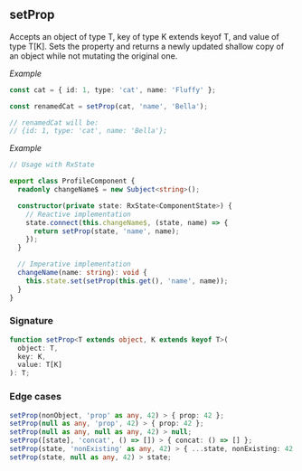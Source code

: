 ## setProp

Accepts an object of type T, key of type K extends keyof T, and value of type T[K].
Sets the property and returns a newly updated shallow copy of an object while not mutating the original one.

_Example_

```typescript
const cat = { id: 1, type: 'cat', name: 'Fluffy' };

const renamedCat = setProp(cat, 'name', 'Bella');

// renamedCat will be:
// {id: 1, type: 'cat', name: 'Bella'};
```

_Example_

```typescript
// Usage with RxState

export class ProfileComponent {
  readonly changeName$ = new Subject<string>();

  constructor(private state: RxState<ComponentState>) {
    // Reactive implementation
    state.connect(this.changeName$, (state, name) => {
      return setProp(state, 'name', name);
    });
  }

  // Imperative implementation
  changeName(name: string): void {
    this.state.set(setProp(this.get(), 'name', name));
  }
}
```

### Signature

```typescript
function setProp<T extends object, K extends keyof T>(
  object: T,
  key: K,
  value: T[K]
): T;
```

### Edge cases

```typescript
setProp(nonObject, 'prop' as any, 42) > { prop: 42 };
setProp(null as any, 'prop', 42) > { prop: 42 };
setProp(null as any, null as any, 42) > null;
setProp([state], 'concat', () => []) > { concat: () => [] };
setProp(state, 'nonExisting' as any, 42) > { ...state, nonExisting: 42 };
setProp(state, null as any, 42) > state;
```
